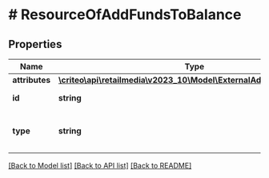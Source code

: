 # # ResourceOfAddFundsToBalance

## Properties

Name | Type | Description | Notes
------------ | ------------- | ------------- | -------------
**attributes** | [**\criteo\api\retailmedia\v2023_10\Model\ExternalAddFundsToBalance**](ExternalAddFundsToBalance.md) |  | [optional]
**id** | **string** | Id of the entity | [optional]
**type** | **string** | Canonical type name of the entity | [optional]

[[Back to Model list]](../../README.md#models) [[Back to API list]](../../README.md#endpoints) [[Back to README]](../../README.md)
